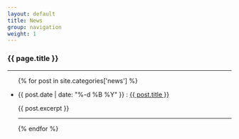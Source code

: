 ```yaml
---
layout: default
title: News
group: navigation
weight: 1
---
```


### {{ page.title }}
***

<ul>
  {% for post in site.categories['news'] %}
    <li>
      <p>
        {{ post.date | date: "%-d %B %Y" }} :
        <a href="{{ post.url }}">{{ post.title }}</a>
      </p>
      {{ post.excerpt }}
      <hr>
    </li>
  {% endfor %}
</ul>
